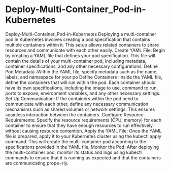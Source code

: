 # Deploy-Multi-Container_Pod-in-Kubernetes
Deploy-Multi-Container_Pod-in-Kubernetes
Deploying a multi-container pod in Kubernetes involves creating a pod specification that contains multiple containers within it. This setup allows related containers to share resources and communicate with each other easily. 
Create YAML File: Begin by creating a YAML file that defines your pod specification. This file will contain the details of your multi-container pod, including metadata, container specifications, and any other necessary configurations.
Define Pod Metadata :Within the YAML file, specify metadata such as the name, labels, and namespace for your po
Define Containers :Inside the YAML file, define the containers that will run within the pod. Each container should have its own specifications, including the image to use, command to run, ports to expose, environment variables, and any other necessary settings.
Set Up Communication: If the containers within the pod need to communicate with each other, define any necessary communication mechanisms such as shared volumes or network settings. This ensures seamless interaction between the containers.
Configure Resource Requirements: Specify the resource requirements (CPU, memory) for each container to ensure that they have enough resources to run effectively without causing resource contention.
Apply the YAML File: Once the YAML file is prepared, apply it to your Kubernetes cluster using the kubectl apply command. This will create the multi-container pod according to the specifications provided in the YAML file.
Monitor the Pod: After deploying the multi-container pod, monitor its status and logs using kubectl commands to ensure that it is running as expected and that the containers are communicating prope=rly.
